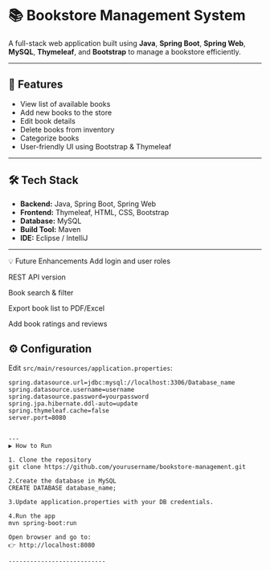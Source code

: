 # 📚 Bookstore Management System

A full-stack web application built using **Java**, **Spring Boot**, **Spring Web**, **MySQL**, **Thymeleaf**, and **Bootstrap** to manage a bookstore efficiently.

---

## 🚀 Features

- View list of available books
- Add new books to the store
- Edit book details
- Delete books from inventory
- Categorize books
- User-friendly UI using Bootstrap & Thymeleaf

---

## 🛠️ Tech Stack

- **Backend:** Java, Spring Boot, Spring Web
- **Frontend:** Thymeleaf, HTML, CSS, Bootstrap
- **Database:** MySQL
- **Build Tool:** Maven
- **IDE:** Eclipse / IntelliJ

---
💡 Future Enhancements
Add login and user roles

REST API version

Book search & filter

Export book list to PDF/Excel

Add book ratings and reviews

## ⚙️ Configuration

Edit `src/main/resources/application.properties`:

```properties
spring.datasource.url=jdbc:mysql://localhost:3306/Database_name
spring.datasource.username=username
spring.datasource.password=yourpassword
spring.jpa.hibernate.ddl-auto=update
spring.thymeleaf.cache=false
server.port=8080


---
▶️ How to Run

1. Clone the repository
git clone https://github.com/yourusername/bookstore-management.git

2.Create the database in MySQL
CREATE DATABASE database_name;

3.Update application.properties with your DB credentials.

4.Run the app
mvn spring-boot:run

Open browser and go to:
👉 http://localhost:8080

---------------------------
